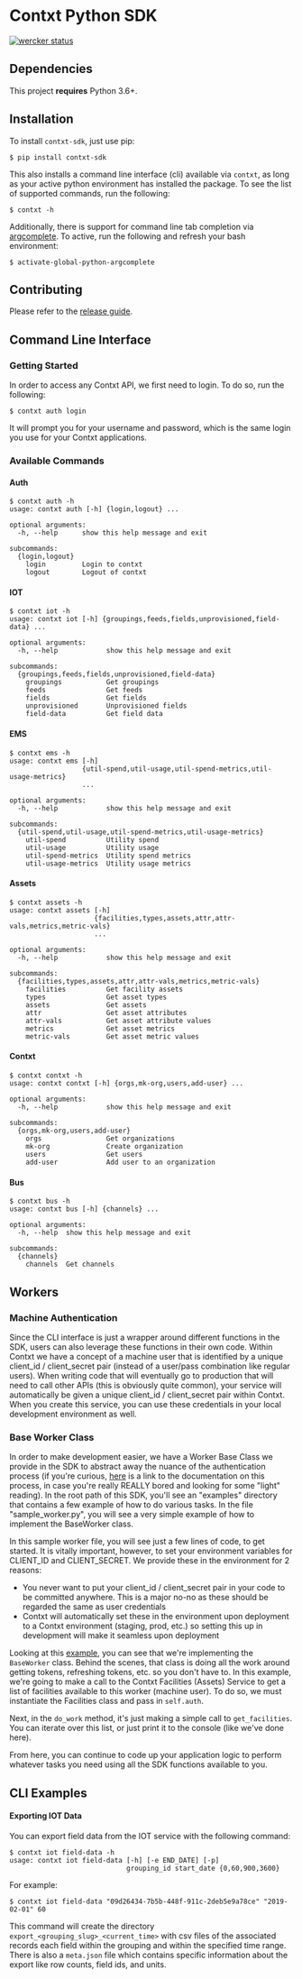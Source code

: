 # Contxt Python SDK
[![wercker status](https://app.wercker.com/status/960b7b32c2d94d12a3a5c89ca17e13ba/s/ "wercker status")](https://app.wercker.com/project/byKey/960b7b32c2d94d12a3a5c89ca17e13ba)

## Dependencies
This project **requires** Python 3.6+.

## Installation 
To install `contxt-sdk`, just use pip:

```
$ pip install contxt-sdk
```

This also installs a command line interface (cli) available via `contxt`, as long as your active python environment has installed the package. To see the list of supported commands, run the following:

```
$ contxt -h
```

 Additionally, there is support for command line tab completion via [argcomplete](https://github.com/kislyuk/argcomplete). To active, run the following and refresh your bash environment:

```
$ activate-global-python-argcomplete
```

## Contributing
Please refer to the [release guide](docs/release.md).

## Command Line Interface

### Getting Started
In order to access any Contxt API, we first need to login. To do so, run the following:

```
$ contxt auth login
```

It will prompt you for your username and password, which is the same login you use for your Contxt applications.

### Available Commands

#### Auth
```
$ contxt auth -h
usage: contxt auth [-h] {login,logout} ...

optional arguments:
  -h, --help      show this help message and exit

subcommands:
  {login,logout}
    login         Login to contxt
    logout        Logout of contxt
```

#### IOT

```
$ contxt iot -h 
usage: contxt iot [-h] {groupings,feeds,fields,unprovisioned,field-data} ...

optional arguments:
  -h, --help            show this help message and exit

subcommands:
  {groupings,feeds,fields,unprovisioned,field-data}
    groupings           Get groupings
    feeds               Get feeds
    fields              Get fields
    unprovisioned       Unprovisioned fields
    field-data          Get field data
```

#### EMS
```
$ contxt ems -h 
usage: contxt ems [-h]
                  {util-spend,util-usage,util-spend-metrics,util-usage-metrics}
                  ...

optional arguments:
  -h, --help            show this help message and exit

subcommands:
  {util-spend,util-usage,util-spend-metrics,util-usage-metrics}
    util-spend          Utility spend
    util-usage          Utility usage
    util-spend-metrics  Utility spend metrics
    util-usage-metrics  Utility usage metrics
```

#### Assets
```
$ contxt assets -h 
usage: contxt assets [-h]
                     {facilities,types,assets,attr,attr-vals,metrics,metric-vals}
                     ...

optional arguments:
  -h, --help            show this help message and exit

subcommands:
  {facilities,types,assets,attr,attr-vals,metrics,metric-vals}
    facilities          Get facility assets
    types               Get asset types
    assets              Get assets
    attr                Get asset attributes
    attr-vals           Get asset attribute values
    metrics             Get asset metrics
    metric-vals         Get asset metric values

```

#### Contxt
```
$ contxt contxt -h
usage: contxt contxt [-h] {orgs,mk-org,users,add-user} ...

optional arguments:
  -h, --help            show this help message and exit

subcommands:
  {orgs,mk-org,users,add-user}
    orgs                Get organizations
    mk-org              Create organization
    users               Get users
    add-user            Add user to an organization
```

#### Bus
```
$ contxt bus -h
usage: contxt bus [-h] {channels} ...

optional arguments:
  -h, --help  show this help message and exit

subcommands:
  {channels}
    channels  Get channels
```

## Workers 

### Machine Authentication
Since the CLI interface is just a wrapper around different functions in the SDK, users can also leverage these
functions in their own code. Within Contxt we have a concept of a machine user that is identified by a unique
client_id / client_secret pair (instead of a user/pass combination like regular users). When writing code that
will eventually go to production that will need to call other APIs (this is obviously quite common), your service
will automatically be given a unique client_id / client_secret pair within Contxt. When you create this service,
you can use these credentials in your local development environment as well.

### Base Worker Class
In order to make development easier, we have a Worker Base Class we provide in the SDK to abstract away the
nuance of the authentication process (if you're curious, [here](https://contxt.readme.io/docs/machine-to-machine-authentication) is a link to the documentation on this process, in
case you're really REALLY bored and looking for some "light" reading). In the root path of this SDK, you'll
see an "examples" directory that contains a few example of how to do various tasks. In the file "sample_worker.py",
you will see a very simple example of how to implement the BaseWorker class.

In this sample worker file, you will see just a few lines of code, to get started. It is vitally important, however,
to set your environment variables for CLIENT_ID and CLIENT_SECRET. We provide these in the environment for 2
reasons:
- You never want to put your client_id / client_secret pair in your code to be committed anywhere. This is a
major no-no as these should be regarded the same as user credentials
- Contxt will automatically set these in the environment upon deployment to a Contxt environment (staging, prod, etc.)
so setting this up in development will make it seamless upon deployment

Looking at this [example](examples/worker.py), you can see that we're implementing the `BaseWorker` class. Behind
the scenes, that class is doing all the work around getting tokens, refreshing tokens, etc. so you don't have to. In
this example, we're going to make a call to the Contxt Facilities (Assets) Service to get a list of facilities available
to this worker (machine user). To do so, we must instantiate the Facilities class and pass in `self.auth`.

Next, in the `do_work` method, it's just making a simple
call to `get_facilities`. You can iterate over this list, or just print it to
the console (like we've done here).

From here, you can continue to code up your application logic to perform whatever tasks you need using all the SDK
functions available to you.

## CLI Examples

#### Exporting IOT Data

You can export field data from the IOT service with the following command:

```
$ contxt iot field-data -h
usage: contxt iot field-data [-h] [-e END_DATE] [-p]
                             grouping_id start_date {0,60,900,3600}
```

For example:
```
$ contxt iot field-data "09d26434-7b5b-448f-911c-2deb5e9a78ce" "2019-02-01" 60
```

This command will create the directory `export_<grouping_slug>_<current_time>` with csv files of the associated records each field within the grouping and within the specified time range. There is also a `meta.json` file which contains specific information about the export like row counts, field ids, and units.
